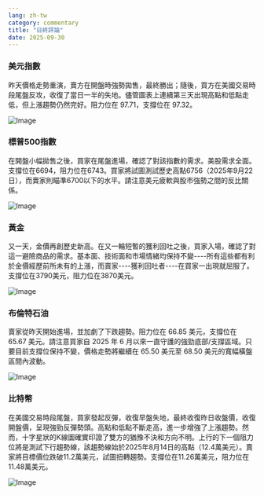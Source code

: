 ```yaml
---
lang: zh-tw
category: commentary
title: "日終評論"
date: 2025-09-30
---
```


### 美元指數

昨天價格走勢重演，賣方在開盤時強勢拋售，最終勝出；隨後，買方在美國交易時段尾盤反攻，收復了當日一半的失地。儘管圖表上連續第三天出現高點和低點走低，但上漲趨勢仍然完好。阻力位在 97.71，支撐位在 97.32。

![Image](https://markleighedu.github.io/img/Sep-2025/30-Sep-2025/usdindex.jpg)

### 標普500指數

在開盤小幅拋售之後，買家在尾盤進場，確認了對該指數的需求。美股需求全面。支撐位在6694，阻力位在6743。買家將試圖測試歷史高點6756（2025年9月22日），而賣家則瞄準6700以下的水平。請注意美元疲軟與股市強勢之間的反比關係。

![Image](https://markleighedu.github.io/img/Sep-2025/30-Sep-2025/sp500.jpg)

### 黃金

又一天，金價再創歷史新高。在又一輪短暫的獲利回吐之後，買家入場，確認了對這一避險商品的需求。基本面、技術面和市場情緒均保持不變----所有這些都有利於金價經歷前所未有的上漲，而賣家----獲利回吐者----在買家一出現就屈服了。支撐位在3790美元，阻力位在3870美元。

![Image](https://markleighedu.github.io/img/Sep-2025/30-Sep-2025/gold.jpg)

### 布倫特石油

賣家從昨天開始進場，並加劇了下跌趨勢。阻力位在 66.85 美元，支撐位在 65.67 美元。請注意買家自 2025 年 6 月以來一直守護的強勁底部/支撐區域。只要目前支撐位保持不變，價格走勢將繼續在 65.50 美元至 68.50 美元的寬幅橫盤區間內波動。

![Image](https://markleighedu.github.io/img/Sep-2025/30-Sep-2025/brentoil.jpg)

### 比特幣

在美國交易時段尾盤，買家發起反彈，收復早盤失地，最終收復昨日收盤價，收復開盤價，呈現強勁反彈勢頭。高點和低點不斷走高，進一步增強了上漲趨勢。然而，十字星狀的K線圖確實印證了雙方的猶豫不決和方向不明。上行的下一個阻力位將是測試下行趨勢線，該趨勢線始於2025年8月14日的高點（12.4萬美元）。賣家將目標價位跌破11.2萬美元，試圖扭轉趨勢。支撐位在11.26萬美元，阻力位在11.48萬美元。

![Image](https://markleighedu.github.io/img/Sep-2025/30-Sep-2025/bitcoin.jpg)


